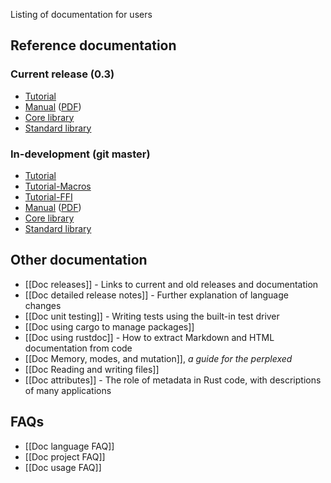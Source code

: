 Listing of documentation for users

## Reference documentation

### Current release (0.3)

* [Tutorial](http://doc.rust-lang.org/doc/0.3/tutorial.html)
* [Manual](http://doc.rust-lang.org/doc/0.3/rust.html) ([PDF](http://doc.rust-lang.org/doc/0.3/rust.pdf))
* [Core library](http://doc.rust-lang.org/doc/0.3/core/index.html)
* [Standard library](http://doc.rust-lang.org/doc/0.3/std/index.html)

### In-development (git master)

* [Tutorial](http://doc.rust-lang.org/doc/tutorial.html)
* [Tutorial-Macros](http://doc.rust-lang.org/doc/tutorial-macros.html)
* [Tutorial-FFI](http://doc.rust-lang.org/doc/tutorial-ffi.html)
* [Manual](http://doc.rust-lang.org/doc/rust.html) ([PDF](http://doc.rust-lang.org/doc/rust.pdf))
* [Core library](http://doc.rust-lang.org/doc/core/index.html)
* [Standard library](http://doc.rust-lang.org/doc/std/index.html)

## Other documentation

* [[Doc releases]] - Links to current and old releases and documentation
* [[Doc detailed release notes]] - Further explanation of language changes
* [[Doc unit testing]] - Writing tests using the built-in test driver
* [[Doc using cargo to manage packages]]
* [[Doc using rustdoc]] - How to extract Markdown and HTML documentation from code
* [[Doc Memory, modes, and mutation]], _a guide for the perplexed_
* [[Doc Reading and writing files]]
* [[Doc attributes]] - The role of metadata in Rust code, with descriptions of many applications

## FAQs

* [[Doc language FAQ]]
* [[Doc project FAQ]]
* [[Doc usage FAQ]]